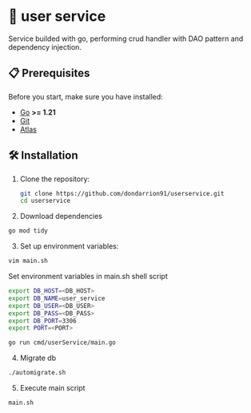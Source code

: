 # 🚀 user service

Service builded with go, performing crud handler with DAO pattern and dependency injection.

## 📋 Prerequisites

Before you start, make sure you have installed:

- [Go](https://go.dev/dl/) **>= 1.21**
- [Git](https://git-scm.com/)
- [Atlas](https://atlasgo.io/guides/orms/gorm)

## 🛠 Installation

1. Clone the repository:
   ```bash
   git clone https://github.com/dondarrion91/userservice.git
   cd userservice

2. Download dependencies
```bash
go mod tidy
```

3. Set up environment variables:
```bash
vim main.sh
```
Set environment variables in main.sh shell script
```bash
export DB_HOST=<DB_HOST>
export DB_NAME=user_service
export DB_USER=<DB_USER>
export DB_PASS=<DB_PASS>
export DB_PORT=3306
export PORT=<PORT>

go run cmd/userService/main.go
```

4. Migrate db
```bash
./automigrate.sh
```

5. Execute main script
```bash
main.sh
```
